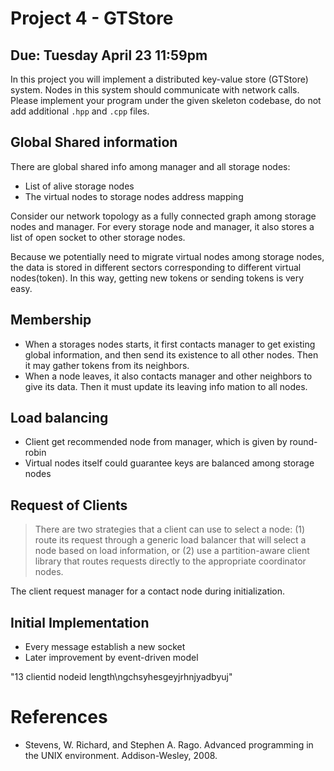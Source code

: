 # Project 4 - GTStore
## Due: Tuesday April 23 11:59pm
In this project you will implement a distributed key-value store (GTStore) system. Nodes in this system should communicate with network calls. Please implement your program under the given skeleton codebase, do not add additional `.hpp` and `.cpp` files.

## Global Shared information
There are global shared info among manager and all storage nodes:
+ List of alive storage nodes
+ The virtual nodes to storage nodes address mapping

Consider our network topology as a fully connected graph among storage nodes and manager.
For every storage node and manager, it also stores a list of open socket to other storage nodes. 

Because we potentially need to migrate virtual nodes among storage nodes, the data is stored in different sectors corresponding to different virtual nodes(token). In this way, getting new tokens or sending tokens is very easy.

## Membership
+ When a storages nodes starts, it first contacts manager to get existing global information, and then send its existence to all other nodes. Then it may gather tokens from its neighbors.
+ When a node leaves, it also contacts manager and other neighbors to give its data. Then it must update its leaving info mation to all nodes. 

## Load balancing
+ Client get recommended node from manager, which is given by round-robin
+ Virtual nodes itself could guarantee keys are balanced among storage nodes

## Request of Clients
> There are two strategies that a client can use to select a node: (1) route its request through a generic load balancer that will select a node based on load information, or (2) use a partition-aware client library that routes requests directly to the appropriate coordinator nodes. 

The client request manager for a contact node during initialization.


## Initial Implementation
+ Every message establish a new socket
+ Later improvement by event-driven model

"13 clientid nodeid length\ngchsyhesgeyjrhnjyadbyuj"

# References
+ Stevens, W. Richard, and Stephen A. Rago. Advanced programming in the UNIX environment. Addison-Wesley, 2008.
